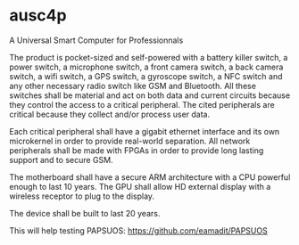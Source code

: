 # ausc4p

A Universal Smart Computer for Professionnals

The product is pocket-sized and self-powered with a battery killer switch, a power switch, a microphone switch, a front camera switch, a back camera switch, a wifi switch, a GPS switch, a gyroscope switch, a NFC switch and any other necessary radio switch like GSM and Bluetooth. All these switches shall be material and act on both data and current circuits because they control the access to a critical peripheral. The cited peripherals are critical because they collect and/or process user data.

Each critical peripheral shall have a gigabit ethernet interface and its own microkernel in order to provide real-world separation. All network peripherals shall be made with FPGAs in order to provide long lasting support and to secure GSM.

The motherboard shall have a secure ARM architecture with a CPU powerful enough to last 10 years. The GPU shall allow HD external display with a wireless receptor to plug to the display.

The device shall be built to last 20 years.

This will help testing PAPSUOS: https://github.com/eamadit/PAPSUOS
